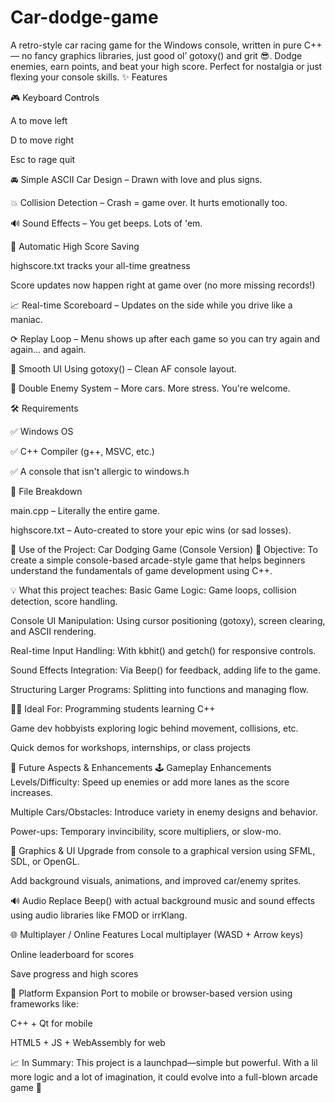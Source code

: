 # Car-dodge-game
A retro-style car racing game for the Windows console, written in pure C++ — no fancy graphics libraries, just good ol’ gotoxy() and grit 😎. Dodge enemies, earn points, and beat your high score. Perfect for nostalgia or just flexing your console skills.
✨ Features

🎮 Keyboard Controls

A to move left

D to move right

Esc to rage quit

🚘 Simple ASCII Car Design – Drawn with love and plus signs.

💥 Collision Detection – Crash = game over. It hurts emotionally too.

🔊 Sound Effects – You get beeps. Lots of 'em.

📂 Automatic High Score Saving

highscore.txt tracks your all-time greatness

Score updates now happen right at game over (no more missing records!)

📈 Real-time Scoreboard – Updates on the side while you drive like a maniac.

⟳ Replay Loop – Menu shows up after each game so you can try again and again… and again.

👀 Smooth UI Using gotoxy() – Clean AF console layout.

🧱 Double Enemy System – More cars. More stress. You're welcome.

🛠 Requirements

✅ Windows OS

✅ C++ Compiler (g++, MSVC, etc.)

✅ A console that isn't allergic to windows.h

📂 File Breakdown

main.cpp – Literally the entire game.

highscore.txt – Auto-created to store your epic wins (or sad losses).

🚗 Use of the Project: Car Dodging Game (Console Version)
🎯 Objective:
To create a simple console-based arcade-style game that helps beginners understand the fundamentals of game development using C++.

💡 What this project teaches:
Basic Game Logic: Game loops, collision detection, score handling.

Console UI Manipulation: Using cursor positioning (gotoxy), screen clearing, and ASCII rendering.

Real-time Input Handling: With kbhit() and getch() for responsive controls.

Sound Effects Integration: Via Beep() for feedback, adding life to the game.

Structuring Larger Programs: Splitting into functions and managing flow.

🧑‍💻 Ideal For:
Programming students learning C++

Game dev hobbyists exploring logic behind movement, collisions, etc.

Quick demos for workshops, internships, or class projects

🚀 Future Aspects & Enhancements
🕹 Gameplay Enhancements
Levels/Difficulty: Speed up enemies or add more lanes as the score increases.

Multiple Cars/Obstacles: Introduce variety in enemy designs and behavior.

Power-ups: Temporary invincibility, score multipliers, or slow-mo.

🎨 Graphics & UI
Upgrade from console to a graphical version using SFML, SDL, or OpenGL.

Add background visuals, animations, and improved car/enemy sprites.

🔊 Audio
Replace Beep() with actual background music and sound effects using audio libraries like FMOD or irrKlang.

🌐 Multiplayer / Online Features
Local multiplayer (WASD + Arrow keys)

Online leaderboard for scores

Save progress and high scores

📱 Platform Expansion
Port to mobile or browser-based version using frameworks like:

C++ + Qt for mobile

HTML5 + JS + WebAssembly for web

📈 In Summary:
This project is a launchpad—simple but powerful. With a lil more logic and a lot of imagination, it could evolve into a full-blown arcade game 💪

